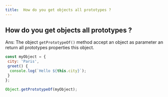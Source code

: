 ```yaml
---
title:  How do you get objects all prototypes ?
---
```

## How do you get objects all prototypes ?

Ans: The object `getPrototypeOf()` method accept an object as parameter an  return all prototypes properties this object.

```javascript
const myObject = {
 city: 'Paris',
 greet() {
  console.log(`Hello ${this.city}`);
 }
};

Object.getPrototypeOf(myObject);

```
